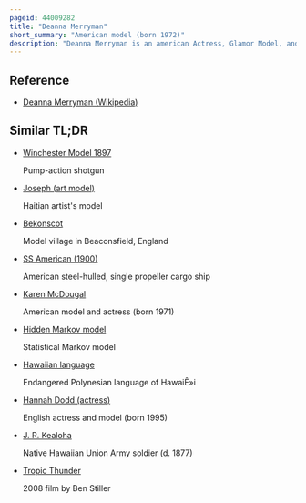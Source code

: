 ```yaml
---
pageid: 44009282
title: "Deanna Merryman"
short_summary: "American model (born 1972)"
description: "Deanna Merryman is an american Actress, Glamor Model, and fitness Model. She was Part of Playboy's great lingerie Model Search in 1997 and in 1998 she was a Contestant in the miss hawaiian Tropic Beauty Pageant later becoming a Model for hawaiian Tropic. The following Year she was featured on the Cover of Iron Man Magazine."
---
```


## Reference

- [Deanna Merryman (Wikipedia)](https://en.wikipedia.org/?curid=44009282)

## Similar TL;DR

- [Winchester Model 1897](/tldr/en/winchester-model-1897)

  Pump-action shotgun

- [Joseph (art model)](/tldr/en/joseph-art-model)

  Haitian artist's model

- [Bekonscot](/tldr/en/bekonscot)

  Model village in Beaconsfield, England

- [SS American (1900)](/tldr/en/ss-american-1900)

  American steel-hulled, single propeller cargo ship

- [Karen McDougal](/tldr/en/karen-mcdougal)

  American model and actress (born 1971)

- [Hidden Markov model](/tldr/en/hidden-markov-model)

  Statistical Markov model

- [Hawaiian language](/tldr/en/hawaiian-language)

  Endangered Polynesian language of HawaiÊ»i

- [Hannah Dodd (actress)](/tldr/en/hannah-dodd-actress)

  English actress and model (born 1995)

- [J. R. Kealoha](/tldr/en/j-r-kealoha)

  Native Hawaiian Union Army soldier (d. 1877)

- [Tropic Thunder](/tldr/en/tropic-thunder)

  2008 film by Ben Stiller
